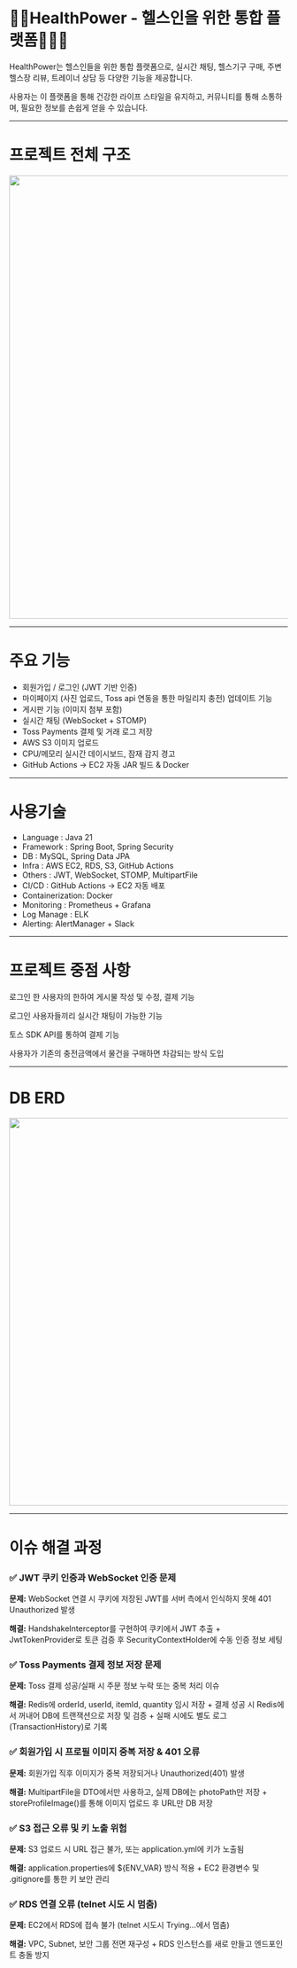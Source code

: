 # 🏋️‍♂️HealthPower - 헬스인을 위한 통합 플랫폼🏃‍♂️‍➡️

HealthPower는 헬스인들을 위한 통합 플랫폼으로, 실시간 채팅, 헬스기구 구매, 주변 헬스장 리뷰, 트레이너 상담 등 다양한 기능을 제공합니다. 

사용자는 이 플랫폼을 통해 건강한 라이프 스타일을 유지하고, 커뮤니티를 통해 소통하며, 필요한 정보를 손쉽게 얻을 수 있습니다.

---

# 프로젝트 전체 구조
<img src="https://github.com/user-attachments/assets/104a87f3-f248-4f29-9e7e-05d0a246e995" width="800"/>


---

# 주요 기능

- 회원가입 / 로그인 (JWT 기반 인증)
- 마이페이지 (사진 업로드, Toss api 연동을 통한 마일리지 충전) 업데이트 기능
- 게시판 기능 (이미지 첨부 포함)
- 실시간 채팅 (WebSocket + STOMP)
- Toss Payments 결제 및 거래 로그 저장
- AWS S3 이미지 업로드
- CPU/메모리 실시간 데이시보드, 잠재 감지 경고
- GitHub Actions → EC2 자동 JAR 빌드 & Docker

---

# 사용기술

* Language : Java 21
* Framework : Spring Boot, Spring Security
* DB : MySQL, Spring Data JPA
* Infra : AWS EC2, RDS, S3, GitHub Actions
* Others : JWT, WebSocket, STOMP, MultipartFile
* CI/CD : GitHub Actions → EC2 자동 배포
* Containerization: Docker
* Monitoring : Prometheus + Grafana
* Log Manage : ELK
* Alerting: AlertManager + Slack

---

# 프로젝트 중점 사항

로그인 한 사용자의 한하여 게시물 작성 및 수정, 결제 기능

로그인 사용자들끼리 실시간 채팅이 가능한 기능

토스 SDK API를 통하여 결제 기능

사용자가 기존의 충전금액에서 물건을 구매하면 차감되는 방식 도입

---

# DB ERD

<img src="https://github.com/user-attachments/assets/6350c2b3-99b7-4633-a6b0-a6135c0f5e7b" width="700"/>

---

# 이슈 해결 과정
 
### ✅ JWT 쿠키 인증과 WebSocket 인증 문제

**문제:** WebSocket 연결 시 쿠키에 저장된 JWT를 서버 측에서 인식하지 못해 401 Unauthorized 발생

**해결:** HandshakeInterceptor를 구현하여 쿠키에서 JWT 추출 + JwtTokenProvider로 토큰 검증 후 SecurityContextHolder에 수동 인증 정보 세팅

### ✅ Toss Payments 결제 정보 저장 문제
   
**문제:** Toss 결제 성공/실패 시 주문 정보 누락 또는 중복 처리 이슈

**해결:** Redis에 orderId, userId, itemId, quantity 임시 저장 + 결제 성공 시 Redis에서 꺼내어 DB에 트랜잭션으로 저장 및 검증 + 실패 시에도 별도 로그(TransactionHistory)로 기록

### ✅ 회원가입 시 프로필 이미지 중복 저장 & 401 오류

**문제:** 회원가입 직후 이미지가 중복 저장되거나 Unauthorized(401) 발생

**해결:** MultipartFile을 DTO에서만 사용하고, 실제 DB에는 photoPath만 저장 + storeProfileImage()를 통해 이미지 업로드 후 URL만 DB 저장

### ✅ S3 접근 오류 및 키 노출 위험

**문제:** S3 업로드 시 URL 접근 불가, 또는 application.yml에 키가 노출됨

**해결:** application.properties에 ${ENV_VAR} 방식 적용 + EC2 환경변수 및 .gitignore를 통한 키 보안 관리

### ✅ RDS 연결 오류 (telnet 시도 시 멈춤)

**문제:** EC2에서 RDS에 접속 불가 (telnet 시도시 Trying...에서 멈춤)

**해결:** VPC, Subnet, 보안 그룹 전면 재구성 + RDS 인스턴스를 새로 만들고 엔드포인트 충돌 방지

